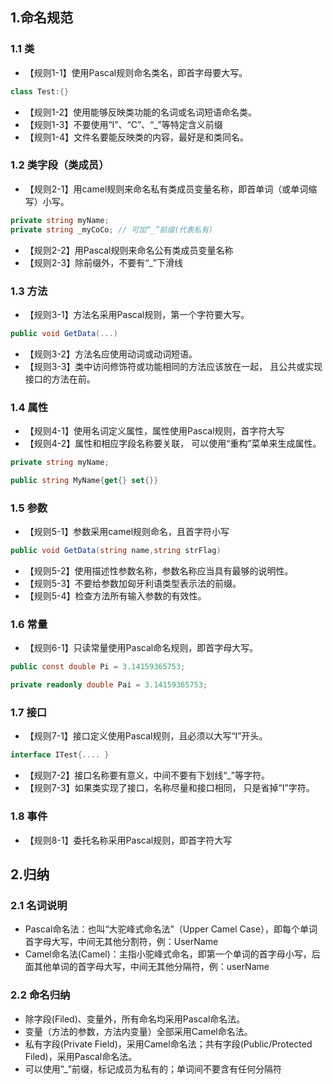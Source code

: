 ## 1.命名规范
### 1.1 类
+ 【规则1-1】使用Pascal规则命名类名，即首字母要大写。

```csharp
class Test:{}
```



+  【规则1-2】使用能够反映类功能的名词或名词短语命名类。 
+  【规则1-3】不要使用“I”、“C”、“_”等特定含义前缀 
+  【规则1-4】文件名要能反映类的内容，最好是和类同名。 

### 1.2 类字段（类成员）
+ 【规则2-1】用camel规则来命名私有类成员变量名称，即首单词（或单词缩写）小写。

```csharp
private string myName;
private string _myCoCo; // 可加“_”前缀(代表私有)
```

+  【规则2-2】用Pascal规则来命名公有类成员变量名称 
+  【规则2-3】除前缀外，不要有“_”下滑线 

### 1.3 方法
+ 【规则3-1】方法名采用Pascal规则，第一个字符要大写。

```csharp
public void GetData(...)
```

+  【规则3-2】方法名应使用动词或动词短语。 
+  【规则3-3】类中访问修饰符或功能相同的方法应该放在一起， 且公共或实现接口的方法在前。 

### 1.4 属性
+  【规则4-1】使用名词定义属性，属性使用Pascal规则，首字符大写 
+  【规则4-2】属性和相应字段名称要关联， 可以使用“重构”菜单来生成属性。 

```csharp
private string myName;

public string MyName{get{} set{}}
```

### 1.5 参数
+ 【规则5-1】参数采用camel规则命名，且首字符小写

```csharp
public void GetData(string name,string strFlag)
```

+  【规则5-2】使用描述性参数名称，参数名称应当具有最够的说明性。 
+  【规则5-3】不要给参数加匈牙利语类型表示法的前缀。 
+  【规则5-4】检查方法所有输入参数的有效性。 

### 1.6 常量
+ 【规则6-1】只读常量使用Pascal命名规则，即首字母大写。

```csharp
public const double Pi = 3.14159365753;

private readonly double Pai = 3.14159365753;
```

### 1.7 接口
+ 【规则7-1】接口定义使用Pascal规则，且必须以大写“I”开头。

```csharp
interface ITest{.... }
```

+  【规则7-2】接口名称要有意义，中间不要有下划线“_”等字符。 
+  【规则7-3】如果类实现了接口，名称尽量和接口相同， 只是省掉“I”字符。 

### 1.8 事件
+ 【规则8-1】委托名称采用Pascal规则，即首字符大写

## 2.归纳
### 2.1 名词说明
+ Pascal命名法：也叫“大驼峰式命名法”（Upper Camel Case），即每个单词首字母大写，中间无其他分割符，例：UserName
+ Camel命名法(Camel)：主指小驼峰式命名，即第一个单词的首字母小写，后面其他单词的首字母大写，中间无其他分隔符，例：userName

### 2.2 命名归纳
+ 除字段(Filed)、变量外，所有命名均采用Pascal命名法。
+ 变量（方法的参数，方法内变量）全部采用Camel命名法。
+ 私有字段(Private Field)，采用Camel命名法；共有字段(Public/Protected Filed)，采用Pascal命名法。
+ 可以使用”_”前缀，标记成员为私有的；单词间不要含有任何分隔符

